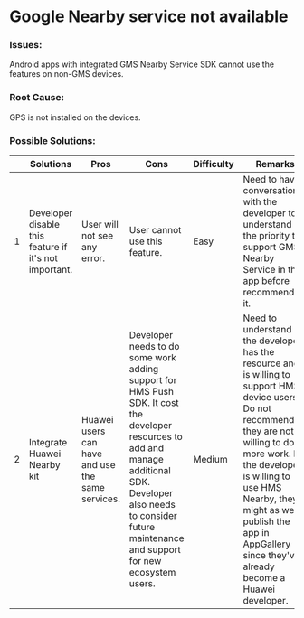 # Google Nearby service not available


### Issues:
Android apps with integrated GMS Nearby Service SDK cannot use the features on non-GMS devices.

### Root Cause:
GPS is not installed on the devices.

### Possible Solutions:

|     | Solutions | Pros | Cons | Difficulty | Remarks |
| --- | --------- | ---- | ---- | ---------- | ------- |
| 1   | Developer disable this feature if it's not important. | User will not see any error. | User cannot use this feature. | Easy | Need to have a conversation with the developer to understand the priority to support GMS Nearby Service in their app before recommending it.
| 2   | Integrate Huawei Nearby kit | Huawei users can have and use the same services. | Developer needs to do some work adding support for HMS Push SDK. It cost the developer resources to add and manage additional SDK. Developer also needs to consider future maintenance and support for new ecosystem users. | Medium | Need to understand if the developer has the resource and is willing to support HMS device users. Do not recommend if they are not willing to do more work. If the developer is willing to use HMS Nearby, they might as well publish the app in AppGallery since they've already become a Huawei developer.